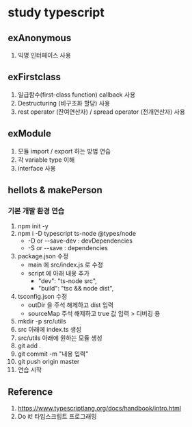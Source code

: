 # study typescript

## exAnonymous
1. 익명 인터페이스 사용

## exFirstclass
1. 일급함수(first-class function) callback 사용
2. Destructuring (비구조화 할당) 사용
3. rest operator (잔여연산자) / spread operator (전개연산자) 사용

## exModule
1. 모듈 import / export 하는 방법 연습
2. 각 variable type 이해
3. interface 사용

## hellots & makePerson
### 기본 개발 환경 연습
1. npm init -y
2. npm i -D typescript ts-node @types/node
   *  -D or --save-dev : devDependencies 
   *  -S or --save : dependencies
3. package.json 수정
   *  main 에 src/index.js 로 수정
   *  script 에 아래 내용 추가
      -  "dev": "ts-node src",
      -  "build": "tsc && node dist",
4. tsconfig.json 수정
   * outDir 을 주석 해제하고 dist 입력
   * sourceMap 주석 해제하고 true 값 입력 > 디버깅 용
5. mkdir -p src/utils
6. src 아래에 index.ts 생성
7. src/utils 아래에 원하는 모듈 생성
8. git add .
9. git commit -m "내용 입력"
10. git push origin master
11. 연습 시작


## Reference 
1. https://www.typescriptlang.org/docs/handbook/intro.html
2. Do it! 타입스크립트 프로그래밍

